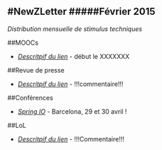 #NewZLetter 
#####Février 2015
---

*Distribution mensuelle de stimulus techniques* 

##MOOCs

  * [*Descritpif du lien*](Lien) - début le XXXXXXX    

##Revue de presse

 * [*Descritpif du lien*](Lien) - !!!commentaire!!!
 
##Conférences

 * [*Spring IO*](http://www.springio.net/cfp/) - Barcelona, 29 et 30 avril !
 

 

##LoL

 * [*Descritpif du lien*](Lien) - !!!Commentaire!!!
